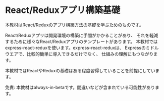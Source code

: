# React/Reduxアプリ構築基礎

本教材はReact/Reduxのアプリ構築方法の基礎を学ぶためのものです。

React/Reduxアプリは開発環境の構築に手間がかかることがあり、
それを軽減するために様々なReact/Reduxアプリのテンプレートがあります。
本教材ではexpress-react-reduxを使います。express-react-reduxは、
Expressのミドルウエアで、比較的簡単に導入できるだけでなく、
仕組みの理解にもつながります。

本教材ではReactやReduxの基礎はある程度習得していることを前提にしています。

免責: 本教材はalways-in-betaです。間違いなどが含まれている可能性があります。
